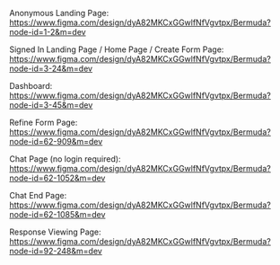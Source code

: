 Anonymous Landing Page: https://www.figma.com/design/dyA82MKCxGGwlfNfVgvtpx/Bermuda?node-id=1-2&m=dev

Signed In Landing Page / Home Page / Create Form Page: https://www.figma.com/design/dyA82MKCxGGwlfNfVgvtpx/Bermuda?node-id=3-24&m=dev

Dashboard: https://www.figma.com/design/dyA82MKCxGGwlfNfVgvtpx/Bermuda?node-id=3-45&m=dev

Refine Form Page: https://www.figma.com/design/dyA82MKCxGGwlfNfVgvtpx/Bermuda?node-id=62-909&m=dev

Chat Page (no login required): https://www.figma.com/design/dyA82MKCxGGwlfNfVgvtpx/Bermuda?node-id=62-1052&m=dev

Chat End Page: https://www.figma.com/design/dyA82MKCxGGwlfNfVgvtpx/Bermuda?node-id=62-1085&m=dev

Response Viewing Page: https://www.figma.com/design/dyA82MKCxGGwlfNfVgvtpx/Bermuda?node-id=92-248&m=dev